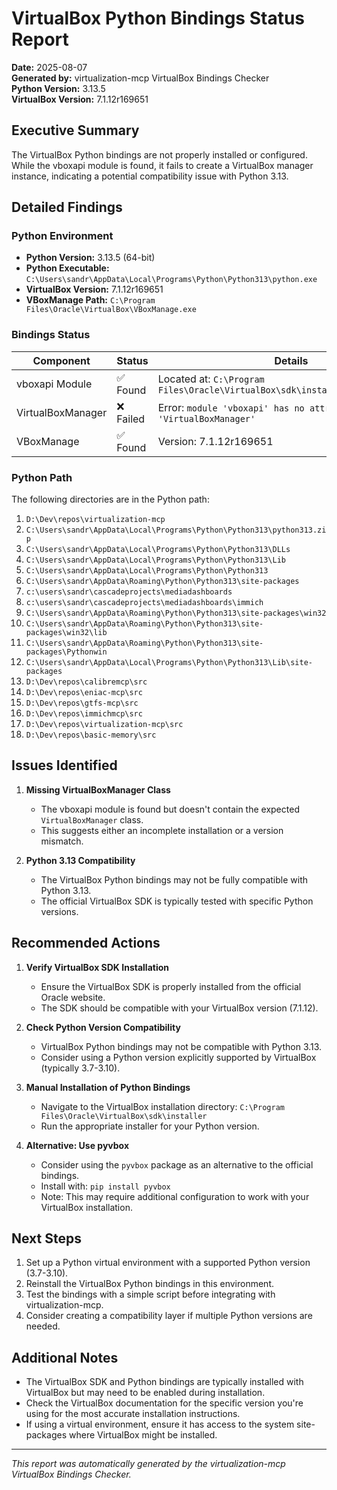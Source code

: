 # VirtualBox Python Bindings Status Report

**Date:** 2025-08-07  
**Generated by:** virtualization-mcp VirtualBox Bindings Checker  
**Python Version:** 3.13.5  
**VirtualBox Version:** 7.1.12r169651

## Executive Summary

The VirtualBox Python bindings are not properly installed or configured. While the vboxapi module is found, it fails to create a VirtualBox manager instance, indicating a potential compatibility issue with Python 3.13.

## Detailed Findings

### Python Environment
- **Python Version:** 3.13.5 (64-bit)
- **Python Executable:** `C:\Users\sandr\AppData\Local\Programs\Python\Python313\python.exe`
- **VirtualBox Version:** 7.1.12r169651
- **VBoxManage Path:** `C:\Program Files\Oracle\VirtualBox\VBoxManage.exe`

### Bindings Status

| Component | Status | Details |
|-----------|--------|---------|
| vboxapi Module | ✅ Found | Located at: `C:\Program Files\Oracle\VirtualBox\sdk\installer\python\vboxapi` |
| VirtualBoxManager | ❌ Failed | Error: `module 'vboxapi' has no attribute 'VirtualBoxManager'` |
| VBoxManage | ✅ Found | Version: 7.1.12r169651 |

### Python Path
The following directories are in the Python path:

1. `D:\Dev\repos\virtualization-mcp`
2. `C:\Users\sandr\AppData\Local\Programs\Python\Python313\python313.zip`
3. `C:\Users\sandr\AppData\Local\Programs\Python\Python313\DLLs`
4. `C:\Users\sandr\AppData\Local\Programs\Python\Python313\Lib`
5. `C:\Users\sandr\AppData\Local\Programs\Python\Python313`
6. `C:\Users\sandr\AppData\Roaming\Python\Python313\site-packages`
7. `c:\users\sandr\cascadeprojects\mediadashboards`
8. `c:\users\sandr\cascadeprojects\mediadashboards\immich`
9. `C:\Users\sandr\AppData\Roaming\Python\Python313\site-packages\win32`
10. `C:\Users\sandr\AppData\Roaming\Python\Python313\site-packages\win32\lib`
11. `C:\Users\sandr\AppData\Roaming\Python\Python313\site-packages\Pythonwin`
12. `C:\Users\sandr\AppData\Local\Programs\Python\Python313\Lib\site-packages`
13. `D:\Dev\repos\calibremcp\src`
14. `D:\Dev\repos\eniac-mcp\src`
15. `D:\Dev\repos\gtfs-mcp\src`
16. `D:\Dev\repos\immichmcp\src`
17. `D:\Dev\repos\virtualization-mcp\src`
18. `D:\Dev\repos\basic-memory\src`

## Issues Identified

1. **Missing VirtualBoxManager Class**
   - The vboxapi module is found but doesn't contain the expected `VirtualBoxManager` class.
   - This suggests either an incomplete installation or a version mismatch.

2. **Python 3.13 Compatibility**
   - The VirtualBox Python bindings may not be fully compatible with Python 3.13.
   - The official VirtualBox SDK is typically tested with specific Python versions.

## Recommended Actions

1. **Verify VirtualBox SDK Installation**
   - Ensure the VirtualBox SDK is properly installed from the official Oracle website.
   - The SDK should be compatible with your VirtualBox version (7.1.12).

2. **Check Python Version Compatibility**
   - VirtualBox Python bindings may not be compatible with Python 3.13.
   - Consider using a Python version explicitly supported by VirtualBox (typically 3.7-3.10).

3. **Manual Installation of Python Bindings**
   - Navigate to the VirtualBox installation directory: `C:\Program Files\Oracle\VirtualBox\sdk\installer`
   - Run the appropriate installer for your Python version.

4. **Alternative: Use pyvbox**
   - Consider using the `pyvbox` package as an alternative to the official bindings.
   - Install with: `pip install pyvbox`
   - Note: This may require additional configuration to work with your VirtualBox installation.

## Next Steps

1. Set up a Python virtual environment with a supported Python version (3.7-3.10).
2. Reinstall the VirtualBox Python bindings in this environment.
3. Test the bindings with a simple script before integrating with virtualization-mcp.
4. Consider creating a compatibility layer if multiple Python versions are needed.

## Additional Notes

- The VirtualBox SDK and Python bindings are typically installed with VirtualBox but may need to be enabled during installation.
- Check the VirtualBox documentation for the specific version you're using for the most accurate installation instructions.
- If using a virtual environment, ensure it has access to the system site-packages where VirtualBox might be installed.

---
*This report was automatically generated by the virtualization-mcp VirtualBox Bindings Checker.*



